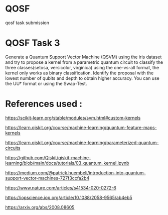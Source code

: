 # QOSF
qosf task submission

# QOSF Task 3
Generate a Quantum Support Vector Machine (QSVM) using the iris dataset and try to propose a kernel from a parametric quantum circuit to classify the three classes(setosa, versicolor, virginica) using the one-vs-all format, the kernel only works as binary classification. Identify the proposal with the lowest number of qubits and depth to obtain higher accuracy. You can use the UU† format or using the Swap-Test.

# References used :

https://scikit-learn.org/stable/modules/svm.html#custom-kernels

https://learn.qiskit.org/course/machine-learning/quantum-feature-maps-kernels

https://learn.qiskit.org/course/machine-learning/parameterized-quantum-circuits

https://github.com/Qiskit/qiskit-machine-learning/blob/main/docs/tutorials/03_quantum_kernel.ipynb

https://medium.com/@patrick.huembeli/introduction-into-quantum-support-vector-machines-727f3ccfa2b4

https://www.nature.com/articles/s41534-020-0272-6

https://iopscience.iop.org/article/10.1088/2058-9565/ab4eb5

https://arxiv.org/abs/2008.08605

